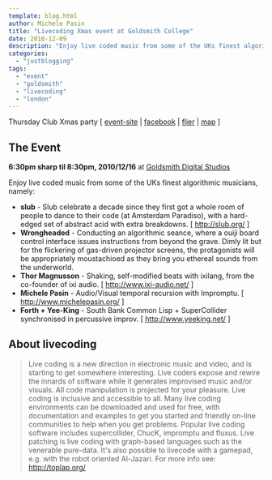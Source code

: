 ```yaml
---
template: blog.html
author: Michele Pasin
title: "Livecoding Xmas event at Goldsmith College"
date: 2010-12-09
description: "Enjoy live coded music from some of the UKs finest algorithmic musicians"
categories: 
  - "justblogging"
tags: 
  - "event"
  - "goldsmith"
  - "livecoding"
  - "london"
---
```



Thursday Club Xmas party \[ [event-site](http://toplap.org/uk/event/thursd/) | [facebook](http://www.facebook.com/event.php?eid=131290450261616) | [flier](http://toplap.org/media/thursday.pdf) | [map](http://maps.google.co.uk/?ie=UTF8&ll=51.474597,-0.037993&spn=0.000433,0.000983&t=h&z=20) \]

## The Event

**6:30pm sharp til 8:30pm, 2010/12/16** at [Goldsmith Digital Studios](http://www.gold.ac.uk/virtual-tours/bpb-terrace/)

Enjoy live coded music from some of the UKs finest algorithmic musicians, namely:

* **slub** - Slub celebrate a decade since they first got a whole room of people to dance to their code (at Amsterdam Paradiso), with a hard-edged set of abstract acid with extra breakdowns. \[ http://slub.org/ \] 
* **Wrongheaded** - Conducting an algorithmic seance, where a ouiji board control interface issues instructions from beyond the grave. Dimly lit but for the flickering of gas-driven projector screens, the protagonists will be appropriately moustachioed as they bring you ethereal sounds from the underworld. 
* **Thor Magnusson** - Shaking, self-modified beats with ixilang, from the co-founder of ixi audio. \[ http://www.ixi-audio.net/ \] 
* **Michele Pasin** - Audio/Visual temporal recursion with Impromptu. \[ http://www.michelepasin.org/ \] 
* **Forth + Yee-King** - South Bank Common Lisp + SuperCollider synchronised in percussive improv. \[ http://www.yeeking.net/ \]


## About livecoding

> Live coding is a new direction in electronic music and video, and is starting to get somewhere interesting. Live coders expose and rewire the innards of software while it generates improvised music and/or visuals. All code manipulation is projected for your pleasure. Live coding is inclusive and accessible to all. Many live coding environments can be downloaded and used for free, with documentation and examples to get you started and friendly on-line communities to help when you get problems. Popular live coding software includes supercollider, ChucK, impromptu and fluxus. Live patching is live coding with graph-based languages such as the venerable pure-data. It's also possible to livecode with a gamepad, e.g. with the robot oriented Al-Jazari. For more info see: http://toplap.org/